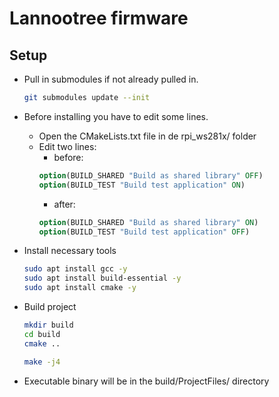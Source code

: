 # Lannootree firmware

## Setup
- Pull in submodules if not already pulled in.

  ```bash
  git submodules update --init
  ```

- Before installing you have to edit some lines.
  - Open the CMakeLists.txt file in de rpi_ws281x/ folder
  - Edit two lines:
    - before:
    ```cmake
    option(BUILD_SHARED "Build as shared library" OFF)
    option(BUILD_TEST "Build test application" ON)
    ```
    - after:
    ```cmake
    option(BUILD_SHARED "Build as shared library" ON)
    option(BUILD_TEST "Build test application" OFF)
    ```
- Install necessary tools

  ```bash
  sudo apt install gcc -y
  sudo apt install build-essential -y
  sudo apt install cmake -y
  ```
- Build project
  ```bash
  mkdir build
  cd build
  cmake ..

  make -j4
  ```

- Executable binary will be in the build/ProjectFiles/ directory

